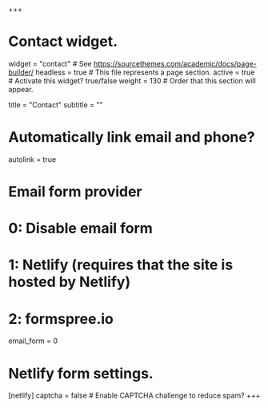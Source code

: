 +++
# Contact widget.
widget = "contact"  # See https://sourcethemes.com/academic/docs/page-builder/
headless = true  # This file represents a page section.
active = true  # Activate this widget? true/false
weight = 130  # Order that this section will appear.

title = "Contact"
subtitle = ""

# Automatically link email and phone?
 autolink = true

# Email form provider
#   0: Disable email form
#   1: Netlify (requires that the site is hosted by Netlify)
#   2: formspree.io
 email_form = 0

# Netlify form settings.
[netlify]
  captcha = false  # Enable CAPTCHA challenge to reduce spam?
+++

